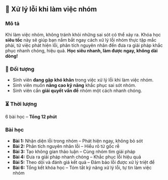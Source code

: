 ## 📌 Xử lý lỗi khi làm việc nhóm  

### Mô tả  
Khi làm việc nhóm, không tránh khỏi những sai sót có thể xảy ra. Khóa học **siêu tốc** này sẽ giúp bạn nắm bắt ngay cách xử lý lỗi nhóm thực tập mắc phải, từ việc phát hiện lỗi, phân tích nguyên nhân đến đưa ra giải pháp khắc phục nhanh chóng, hiệu quả. **Học siêu nhanh, làm được ngay, không dài dòng!**

### 🎯 Đối tượng  
- Sinh viên **đang gặp khó khăn** trong việc xử lý lỗi khi làm việc nhóm.  
- Sinh viên muốn **nâng cao kỹ năng** khắc phục sai sót nhóm.  
- Sinh viên cần **giải quyết vấn đề** nhóm một cách nhanh chóng.  

### ⏳ Thời lượng  
6 bài học – **Tổng 12 phút**  

### Bài học  
- **Bài 1:** Nhận diện lỗi trong nhóm – Phát hiện ngay, không bỏ sót  
- **Bài 2:** Phân tích nguyên nhân lỗi – Hiểu rõ từ gốc rễ  
- **Bài 3:** Tạo không gian thảo luận – Cùng nhóm tìm giải pháp  
- **Bài 4:** Đưa ra giải pháp nhanh chóng – Khắc phục lỗi hiệu quả  
- **Bài 5:** Theo dõi và đánh giá kết quả – Đảm bảo lỗi được xử lý triệt để  
- **Bài 6:** Tổng kết khóa học – Tóm tắt kỹ năng xử lý lỗi, tự tin làm việc nhóm
